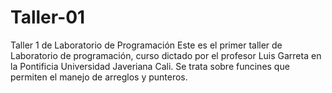 # Taller-01
Taller 1 de Laboratorio de Programación
Este es el primer taller de Laboratorio de programación, curso dictado por el profesor Luis Garreta en la Pontificia Universidad Javeriana Cali.
Se trata sobre funcines que permiten el manejo de arreglos y punteros.
